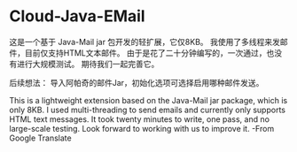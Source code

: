 # Cloud-Java-EMail
这是一个基于 Java-Mail jar 包开发的轻扩展，它仅8KB。 
我使用了多线程来发邮件，目前仅支持HTML文本邮件。 
由于是花了二十分钟编写的，一次通过，也没有进行大规模测试。 
期待我们一起完善它。 

后续想法：
  导入阿帕奇的邮件Jar，初始化选项可选择启用哪种邮件发送。

This is a lightweight extension based on the Java-Mail jar package, which is only 8KB. 
I used multi-threading to send emails and currently only supports HTML text messages. 
It took twenty minutes to write, one pass, and no large-scale testing.
Look forward to working with us to improve it.
-From Google Translate
